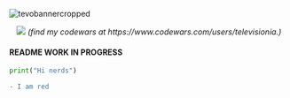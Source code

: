 ![tevobannercropped](https://user-images.githubusercontent.com/106242960/173281058-dd5a7efa-6abd-42c8-a8de-a014a6b139a3.png)
<p align="center">
  <img src="https://www.codewars.com/users/televisionia/badges/large">
  <i>(find my codewars at https://www.codewars.com/users/televisionia.)</i>
</p>

<h4>README WORK IN PROGRESS</h4>

```python
print("Hi nerds")
```

```diff
- I am red
```
